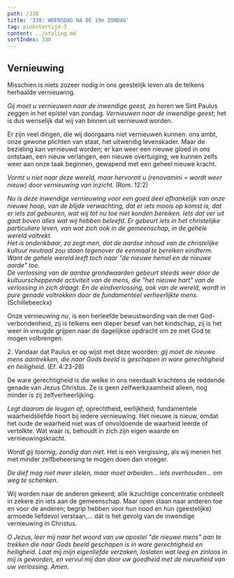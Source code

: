 ```yaml
---
path: /338
title: '338: WOENSDAG NA DE 19e ZONDAG'
tag: pinkstertijd-3
content: ../styling.md
sortIndex: 338
---
```


## Vernieuwing

Misschien is niets zozeer nodig in ons geestelijk leven als de telkens herhaalde vernieuwing.

_Gij moet u vernieuwen naar de inwendige geest,_ zo horen we Sint Paulus zeggen in het epistel van zondag. _Vernieuwen naar de inwendige geest_; het is dus wenselijk dat wij van binnen uit vernieuwd worden.

Er zijn veel dingen, die wij doorgaans niet vernieuwen kunnen: ons ambt, onze gewone plichten van staat, het uitwendig levenskader. Maar de bezieling kan vernieuwd worden; er kan weer een nieuwe gloed in ons ontstaan, een nieuw verlangen, een nieuwe overtuiging; we kunnen zelfs weer aan onze taak beginnen, gewapend met een geheel nieuwe kracht.

_Vormt u niet naar deze wereld, maar hervormt u (renovamini = wordt weer nieuw) door vernieuwing van inzicht._ (Rom. 12:2)

_Nu is deze inwendige vernieuwing voor een goed deel afhankelijk van onze nieuwe hoop, van de blijde verwachting, dat er iets moois op komst is, dat er iets zal gebeuren, wat wij tot nu toe niet konden bereiken. Iets dat ver uit gaat boven alles wat wij hebben beleefd. Er gebeurt iets in het christelijke particuliere leven, van wat zich ook in de gemeenschap, in de gehele wereld voltrekt._  
_Het is ondenkbaar, zo zegt men, dat de aardse inhoud van de christelijke kultuur neutraal zou staan tegenover de eenmaal te bereiken eindterm. Want de gehele wereld leeft toch naar "de nieuwe hemel en de nieuwe aarde" toe._  
_De verlossing van de aardse grondwaarden gebeurt steeds weer door de kultuurscheppende activiteit van de mens, die "het nieuwe hart" van de verlossing in zich draagt. En de eindverlossing, ook van de wereld, wordt in pure genade voltrokken door de fundamenteel verheerlijkte mens._ (Schillebeeckx)

Onze vernieuwing _nu_, is een herleefde bewustwording van de met God-verbondenheid, zij is telkens een dieper besef van het kindschap, zij is het weer in vreugde grijpen naar de dagelijkse opdracht om ze met God te mogen volbrengen.

2\. Vandaar dat Paulus er op wijst met deze woorden: _gij moet de nieuwe mens aantrekken, die naar Gods beeld is geschapen in ware gerechtigheid en heiligheid_. (Ef. 4:23-28)

De ware gerechtigheid is die welke in ons neerdaalt krachtens de reddende genade van Jezus Christus. Ze is geen zelfwerkzaamheid alleen, nog minder is zij zelfverheerlijking.

_Legt daarom de leugen af_; oprechtheid, eerlijkheid, fundamentele waarheidsliefde hoort bij iedere vernieuwing. Het nieuwe is nieuw, omdat het oude de waarheid niet was of onvoldoende de waarheid leerde of vertolkte. Wat waar is, behoudt in zich zijn eigen waarde en vernieuwingskracht.

_Wordt gij toornig, zondig dan niet._ Het is een vergissing, als wij menen het met minder zelfbeheersing te mogen doen dan vroeger.

_De dief mag niet meer stelen, maar moet arbeiden... iets overhouden... om weg te schenken._

Wij worden naar de anderen gekeerd; alle ikzuchtige concentratie ontsteelt in zekere zin iets aan de gemeenschap. Maar open staan naar anderen toe en voor de anderen; begrip hebben voor hun nood en hun (geestelijke) armoede liefdevol verstaan,... dàt is het gevolg van de inwendige vernieuwing in Christus.

_O Jezus, leer mij naar het woord van uw apostel "de nieuwe mens" aan te trekken die naar Gods beeld geschapen is in ware gerechtigheid en heiligheid. Laat mij mijn eigenliefde verzaken, loslaten wat leeg en zinloos in mij is geworden, en vervul mij dan door uw goedheid met de nieuwheid van uw verlossing. Amen._
